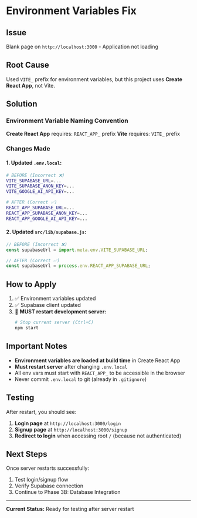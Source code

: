 # Environment Variables Fix

## Issue
Blank page on `http://localhost:3000` - Application not loading

## Root Cause
Used `VITE_` prefix for environment variables, but this project uses **Create React App**, not Vite.

## Solution

### Environment Variable Naming Convention

**Create React App** requires: `REACT_APP_` prefix
**Vite** requires: `VITE_` prefix

### Changes Made

#### 1. Updated `.env.local`:
```bash
# BEFORE (Incorrect ❌)
VITE_SUPABASE_URL=...
VITE_SUPABASE_ANON_KEY=...
VITE_GOOGLE_AI_API_KEY=...

# AFTER (Correct ✅)
REACT_APP_SUPABASE_URL=...
REACT_APP_SUPABASE_ANON_KEY=...
REACT_APP_GOOGLE_AI_API_KEY=...
```

#### 2. Updated `src/lib/supabase.js`:
```javascript
// BEFORE (Incorrect ❌)
const supabaseUrl = import.meta.env.VITE_SUPABASE_URL;

// AFTER (Correct ✅)
const supabaseUrl = process.env.REACT_APP_SUPABASE_URL;
```

## How to Apply

1. ✅ Environment variables updated
2. ✅ Supabase client updated
3. 🔄 **MUST restart development server:**
   ```bash
   # Stop current server (Ctrl+C)
   npm start
   ```

## Important Notes

- **Environment variables are loaded at build time** in Create React App
- **Must restart server** after changing `.env.local`
- All env vars must start with `REACT_APP_` to be accessible in the browser
- Never commit `.env.local` to git (already in `.gitignore`)

## Testing

After restart, you should see:
1. **Login page** at `http://localhost:3000/login`
2. **Signup page** at `http://localhost:3000/signup`
3. **Redirect to login** when accessing root `/` (because not authenticated)

## Next Steps

Once server restarts successfully:
1. Test login/signup flow
2. Verify Supabase connection
3. Continue to Phase 3B: Database Integration

---

**Current Status:** Ready for testing after server restart
